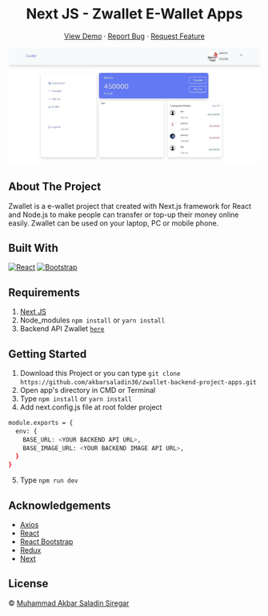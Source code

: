 <h1 align='center'>Next JS - Zwallet E-Wallet Apps</h1>
  <p align="center">
    <a href="https://zwallet-frontend-project-apps.vercel.app/">View Demo</a>
    ·
    <a href="https://github.com/akbarsaladin36/zwallet-frontend-project-apps/issues">Report Bug</a>
    ·
    <a href="https://github.com/akbarsaladin36/zwallet-frontend-project-apps/pulls">Request Feature</a>
  </p>

![Image Banner](public/img/home-screenshot.jpg)

## About The Project

Zwallet is a e-wallet project that created with Next.js framework for React and Node.js to make people can transfer or top-up their money online easily. Zwallet can be used on your laptop, PC or mobile phone. 

## Built With

[![React](https://img.shields.io/badge/React-v17.0.2-blue)](https://github.com/facebook/react)
[![Bootstrap](https://img.shields.io/badge/Bootstrap-v4.6.x-blue)](https://github.com/react-bootstrap/react-bootstrap)

## Requirements

1. <a href="https://github.com/vercel/next.js/tree/canary/packages/create-next-app">Next JS</a>
2. Node_modules `npm install` or `yarn install`
3. Backend API Zwallet [`here`](https://github.com/akbarsaladin36/zwallet-backend-project-apps.git)

## Getting Started

1. Download this Project or you can type `git clone https://github.com/akbarsaladin36/zwallet-backend-project-apps.git`
2. Open app's directory in CMD or Terminal
3. Type `npm install` or `yarn install`
4. Add next.config.js file at root folder project

```sh
module.exports = {
  env: {
    BASE_URL: <YOUR BACKEND API URL>,
    BASE_IMAGE_URL: <YOUR BACKEND IMAGE API URL>,
  }
}
```

5. Type `npm run dev`

## Acknowledgements

- [Axios](https://www.npmjs.com/package/axios)
- [React](https://reactjs.org/)
- [React Bootstrap](https://react-bootstrap.github.io/)
- [Redux](https://github.com/reduxjs/react-redux)
- [Next](https://nextjs.org/docs/getting-started)

## License

© [Muhammad Akbar Saladin Siregar](https://github.com/akbarsaladin36/)